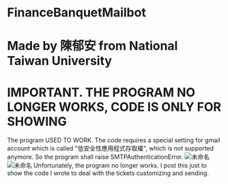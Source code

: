 # FinanceBanquetMailbot
# Made by 陳郁安 from National Taiwan University

# IMPORTANT. THE PROGRAM NO LONGER WORKS, CODE IS ONLY FOR SHOWING
The program USED TO WORK.
The code requires a special setting for gmail account which is called "低安全性應用程式存取權", which is not supported anymore. So the program shall raise SMTPAuthenticationError.
![未命名](https://user-images.githubusercontent.com/96824745/176632256-e59130f3-7620-437f-b991-3c5507450fa5.png)
![未命名](https://user-images.githubusercontent.com/96824745/176632670-30f124da-a8f9-4ef3-a878-24e8ab50a3ff.png)
Unfortunately, the program no longer works. I post this just to show the code I wrote to deal with the tickets customizing and sending.
